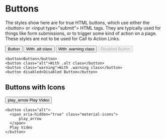 # Buttons

The styles show here are for true HTML buttons, which use either the &lt;button&gt; or &lt;input type="submit"&gt; HTML tags. They are typically used for things like form submissions, or to trigger some kind of action on a page. These styles are not to be used for Call to Action Links.

<button>Button</button>
<button class="alt">With .alt class</button>
<button class="warning">With .warning class</button>
<button disabled>Disabled Button</button>

    <button>Button</button>
    <button class="alt">With .alt class</button>
    <button class="warning">With .warning class</button>
    <button disabled>Disabled Button</button>

## Buttons with Icons

<button class="alt">
  <span aria-hidden="true" class="material-icons">
      play_arrow
  </span>
  Play Video
</button>

    <button class="alt">
      <span aria-hidden="true" class="material-icons">
          play_arrow
      </span>
      Play Video
    </button>
